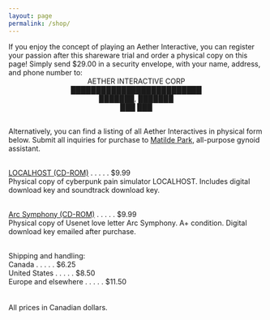 ```yaml
---
layout: page
permalink: /shop/
---
```

<div class="dos">
If you enjoy the concept of playing an Aether Interactive, you can register your passion after this shareware trial and order a physical copy on this page! Simply send $29.00 in a security envelope, with your name, address, and phone number to:

<div style="text-align: center;">AETHER INTERACTIVE CORP<br/>
██████████████████████████<br/>
███████, ███████<br/>
███ ███</div><br/>

Alternatively, you can find a listing of all Aether Interactives in physical form below. Submit all inquiries for purchase to <a href="mailto:matilde@park.computer">Matilde Park</a>, all-purpose gynoid assistant.<br/><br/>

<a href="/img/Local.jpg">LOCALHOST (CD-ROM)</a> . . . . . $9.99<br/>
Physical copy of cyberpunk pain simulator LOCALHOST. Includes digital download key and soundtrack download key.<br/><br/>

<a href="/img/Arc.jpg">Arc Symphony (CD-ROM)</a> . . . . . $9.99 <br/>
Physical copy of Usenet love letter Arc Symphony. A+ condition. Digital download key emailed after purchase.<br/><br/>
<div class="center">
Shipping and handling:<br/>
Canada . . . . . $6.25 <br/>
United States . . . . . $8.50 <br/>
Europe and elsewhere . . . . . $11.50</div><br/><br/>
All prices in Canadian dollars.</div>
